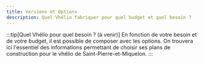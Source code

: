 ```yaml
---
title: Versions et Options
description: Quel Vhélio fabriquer pour quel budget et quel besoin ?
---
```


:::tip[Quel Vhélio pour quel besoin ? (à venir)]
En fonction de votre besoin et de votre budget, il est possible de composer avec les options. On trouvera ici l'essentiel des informations permettant de choisir ses plans de construction pour le vhélio de Saint-Pierre-et-Miquelon.
:::
